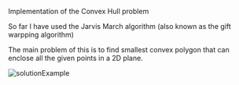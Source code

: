 Implementation of the Convex Hull problem 

So far I have used the Jarvis March algorithm (also known as the gift warpping algorithm)

The main problem of this is to find smallest convex polygon that can enclose all the given points in a 2D plane. 


![solutionExample](https://github.com/user-attachments/assets/5c574ac5-f821-4d67-b6e0-a77d1e29aee7)
